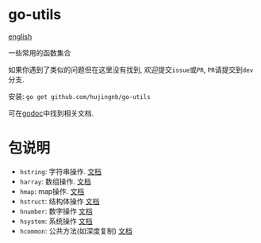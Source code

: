 # go-utils

[english](./README.en.md)

一些常用的函数集合

如果你遇到了类似的问题但在这里没有找到, 欢迎提交`issue`或`PR`, `PR`请提交到`dev`分支.

安装: `go get github.com/hujingnb/go-utils`

可在[godoc](https://pkg.go.dev/github.com/hujingnb/go-utils)中找到相关文档.

# 包说明

* `hstring`: 字符串操作. [文档](./string/README.md)
* `harray`: 数组操作. [文档](harray/README.md)
* `hmap`: map操作. [文档](./map/README.md)
* `hstruct`: 结构体操作 [文档](hstruct/README.md)
* `hnumber`: 数字操作 [文档](hnumber/README.md)
* `hsystem`: 系统操作 [文档](hsystem/README.md)
* `hcommon`: 公共方法(如深度复制) [文档](./hcommon/README.md)